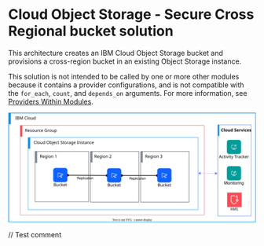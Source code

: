 # Cloud Object Storage - Secure Cross Regional bucket solution

This architecture creates an IBM Cloud Object Storage bucket and provisions a cross-region bucket in an existing Object Storage instance.

This solution is not intended to be called by one or more other modules because it contains a provider configurations, and is not compatible with the `for_each`, `count`, and `depends_on` arguments. For more information, see [Providers Within Modules](https://developer.hashicorp.com/terraform/language/modules/develop/providers).

![cloud-object-storage-deployable-architecure](../../reference-architectures/secure-cross-regional-bucket.svg)

// Test comment
